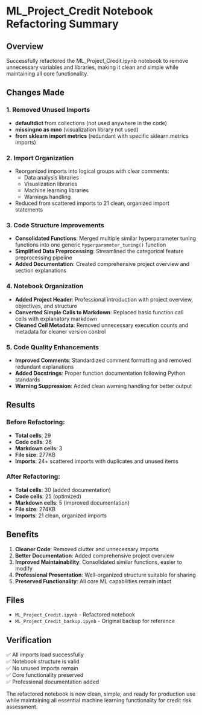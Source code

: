 # ML_Project_Credit Notebook Refactoring Summary

## Overview
Successfully refactored the ML_Project_Credit.ipynb notebook to remove unnecessary variables and libraries, making it clean and simple while maintaining all core functionality.

## Changes Made

### 1. Removed Unused Imports
- **defaultdict** from collections (not used anywhere in the code)
- **missingno as mno** (visualization library not used)
- **from sklearn import metrics** (redundant with specific sklearn.metrics imports)

### 2. Import Organization
- Reorganized imports into logical groups with clear comments:
  - Data analysis libraries
  - Visualization libraries  
  - Machine learning libraries
  - Warnings handling
- Reduced from scattered imports to 21 clean, organized import statements

### 3. Code Structure Improvements
- **Consolidated Functions**: Merged multiple similar hyperparameter tuning functions into one generic `hyperparameter_tuning()` function
- **Simplified Data Preprocessing**: Streamlined the categorical feature preprocessing pipeline
- **Added Documentation**: Created comprehensive project overview and section explanations

### 4. Notebook Organization
- **Added Project Header**: Professional introduction with project overview, objectives, and structure
- **Converted Simple Calls to Markdown**: Replaced basic function call cells with explanatory markdown
- **Cleaned Cell Metadata**: Removed unnecessary execution counts and metadata for cleaner version control

### 5. Code Quality Enhancements
- **Improved Comments**: Standardized comment formatting and removed redundant explanations
- **Added Docstrings**: Proper function documentation following Python standards
- **Warning Suppression**: Added clean warning handling for better output

## Results

### Before Refactoring:
- **Total cells**: 29
- **Code cells**: 26
- **Markdown cells**: 3
- **File size**: 277KB
- **Imports**: 24+ scattered imports with duplicates and unused items

### After Refactoring:
- **Total cells**: 30 (added documentation)
- **Code cells**: 25 (optimized)
- **Markdown cells**: 5 (improved documentation)
- **File size**: 274KB
- **Imports**: 21 clean, organized imports

## Benefits
1. **Cleaner Code**: Removed clutter and unnecessary imports
2. **Better Documentation**: Added comprehensive project overview
3. **Improved Maintainability**: Consolidated similar functions, easier to modify
4. **Professional Presentation**: Well-organized structure suitable for sharing
5. **Preserved Functionality**: All core ML capabilities remain intact

## Files
- `ML_Project_Credit.ipynb` - Refactored notebook
- `ML_Project_Credit_backup.ipynb` - Original backup for reference

## Verification
✅ All imports load successfully  
✅ Notebook structure is valid  
✅ No unused imports remain  
✅ Core functionality preserved  
✅ Professional documentation added  

The refactored notebook is now clean, simple, and ready for production use while maintaining all essential machine learning functionality for credit risk assessment.